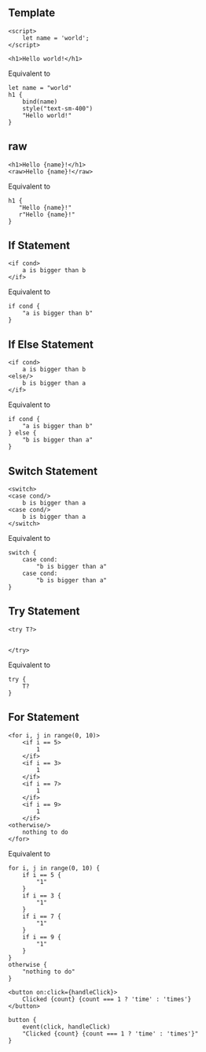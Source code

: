 ## Template

```awsl
<script>
	let name = 'world';
</script>

<h1>Hello world!</h1>
```

Equivalent to

```vk
let name = "world"
h1 {
    bind(name)
    style("text-sm-400")
    "Hello world!"
}
```

## raw

```awsl
<h1>Hello {name}!</h1>
<raw>Hello {name}!</raw>
```

Equivalent to

```vk
h1 {
   "Hello {name}!"
   r"Hello {name}!"
}
```

## If Statement

```awsl
<if cond>
    a is bigger than b
</if>
```

Equivalent to

```vk
if cond {
    "a is bigger than b"
}
```

## If Else Statement

```awsl
<if cond>
    a is bigger than b
<else/>
    b is bigger than a
</if>
```

Equivalent to

```vk
if cond {
    "a is bigger than b"
} else {
    "b is bigger than a"
}
```

## Switch Statement

```awsl
<switch>
<case cond/>
    b is bigger than a
<case cond/>
    b is bigger than a
</switch>
```

Equivalent to

```vk
switch {
    case cond: 
        "b is bigger than a"
    case cond:
        "b is bigger than a"
}
```

## Try Statement

```awsl
<try T?>


</try>
```

Equivalent to

```vk
try {
    T?
}
```

## For Statement

```awsl
<for i, j in range(0, 10)>
    <if i == 5>
        1
    </if>
    <if i == 3>
        1
    </if>
    <if i == 7>
        1
    </if>
    <if i == 9>
        1
    </if>
<otherwise/>
    nothing to do
</for>
```

Equivalent to

```vk
for i, j in range(0, 10) {
    if i == 5 {
        "1"
    }
    if i == 3 {
        "1"
    }
    if i == 7 {
        "1"
    }
    if i == 9 {
        "1"
    }
}
otherwise {
    "nothing to do"
}
```

```awsl
<button on:click={handleClick}>
	Clicked {count} {count === 1 ? 'time' : 'times'}
</button>
```

```vk
button {
    event(click, handleClick)
    "Clicked {count} {count === 1 ? 'time' : 'times'}"
}


```